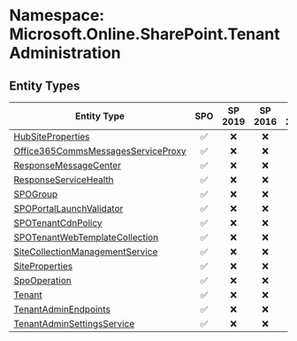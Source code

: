 # Namespace: Microsoft.Online.SharePoint.TenantAdministration

## Entity Types

Entity Type | SPO | SP 2019 | SP 2016 | SP 2013
----------|:---:|:-------:|:-------:|:-------:
[HubSiteProperties](./EntityTypes/HubSiteProperties.md) | ✅ | ❌ | ❌ | ❌
[Office365CommsMessagesServiceProxy](./EntityTypes/Office365CommsMessagesServiceProxy.md) | ✅ | ❌ | ❌ | ❌
[ResponseMessageCenter](./EntityTypes/ResponseMessageCenter.md) | ✅ | ❌ | ❌ | ❌
[ResponseServiceHealth](./EntityTypes/ResponseServiceHealth.md) | ✅ | ❌ | ❌ | ❌
[SPOGroup](./EntityTypes/SPOGroup.md) | ✅ | ❌ | ❌ | ❌
[SPOPortalLaunchValidator](./EntityTypes/SPOPortalLaunchValidator.md) | ✅ | ❌ | ❌ | ❌
[SPOTenantCdnPolicy](./EntityTypes/SPOTenantCdnPolicy.md) | ✅ | ❌ | ❌ | ❌
[SPOTenantWebTemplateCollection](./EntityTypes/SPOTenantWebTemplateCollection.md) | ✅ | ❌ | ❌ | ❌
[SiteCollectionManagementService](./EntityTypes/SiteCollectionManagementService.md) | ✅ | ❌ | ❌ | ❌
[SiteProperties](./EntityTypes/SiteProperties.md) | ✅ | ❌ | ❌ | ❌
[SpoOperation](./EntityTypes/SpoOperation.md) | ✅ | ❌ | ❌ | ❌
[Tenant](./EntityTypes/Tenant.md) | ✅ | ❌ | ❌ | ❌
[TenantAdminEndpoints](./EntityTypes/TenantAdminEndpoints.md) | ✅ | ❌ | ❌ | ❌
[TenantAdminSettingsService](./EntityTypes/TenantAdminSettingsService.md) | ✅ | ❌ | ❌ | ❌